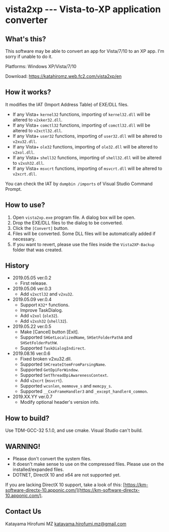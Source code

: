 # vista2xp --- Vista-to-XP application converter

## What's this?

This software may be able to convert an app for Vista/7/10 to an XP app.
I'm sorry if unable to do it.

Platforms: Windows XP/Vista/7/10

Download: https://katahiromz.web.fc2.com/vista2xp/en

## How it works?

It modifies the IAT (Import Address Table) of EXE/DLL files.

- If any Vista+ `kernel32` functions, importing of `kernel32.dll` will be altered to `v2xker32.dll`.
- If any Vista+ `comctl32` functions, importing of `comctl32.dll` will be altered to `v2xctl32.dll`.
- If any Vista+ `user32` functions, importing of `user32.dll` will be altered to `v2xu32.dll`.
- If any Vista+ `ole32` functions, importing of `ole32.dll` will be altered to `v2xol.dll`.
- If any Vista+ `shell32` functions, importing of `shell32.dll` will be altered to `v2xsh32.dll`.
- If any Vista+ `msvcrt` functions, importing of `msvcrt.dll` will be altered to `v2xcrt.dll`.

You can check the IAT by `dumpbin /imports` of Visual Studio Command Prompt.

## How to use?

1. Open `vista2xp.exe` program file. A dialog box will be open.
2. Drop the EXE/DLL files to the dialog to be converted.
3. Click the `[Convert]` button.
4. Files will be converted. Some DLL files will be automatically added if necessary.
5. If you want to revert, please use the files inside the `Vista2XP-Backup` folder that was created.

## History

- 2019.05.05 ver.0.2
    - First release.
- 2019.05.06 ver.0.3
    - Add `v2xctl32` and `v2xu32`.
- 2019.05.09 ver.0.4
    - Support `K32*` functions.
    - Improve TaskDialog.
    - Add `v2xol` (`ole32`).
    - Add `v2xsh32` (`shell32`).
- 2019.05.22 ver.0.5
    - Make [Cancel] button [Exit].
    - Supported `SHGetLocalizedName`, `SHSetFolderPathA` and `SHSetFolderPathW`.
    - Supported `TaskDialogIndirect`.
- 2019.08.16 ver.0.6
    - Fixed broken v2xu32.dll.
    - Supported `SHCreateItemFromParsingName`.
    - Supported `GetDpiForWindow`.
    - Supported `SetThreadDpiAwarenessContext`.
    - Add `v2xcrt` (`msvcrt`).
    - Supported `wcsnlen`, `memmove_s` and `memcpy_s`.
    - Supported `__CxxFrameHandler3` and `_except_handler4_common`.
- 2019.XX.YY ver.0.7
    - Modify optional header's version info.

## How to build?

Use TDM-GCC-32 5.1.0, and use cmake. Visual Studio can't build.

## WARNING!

- Please don't convert the system files.
- It doesn't make sense to use on the compressed files. Please use on the installed/expanded files.
- DOTNET, DirectX 10 and x64 are not supported yet.

If you are lacking DirectX 10 support, take a look of this: [https://km-software-directx-10.apponic.com/](https://km-software-directx-10.apponic.com/).

## Contact Us

Katayama Hirofumi MZ
katayama.hirofumi.mz@gmail.com
